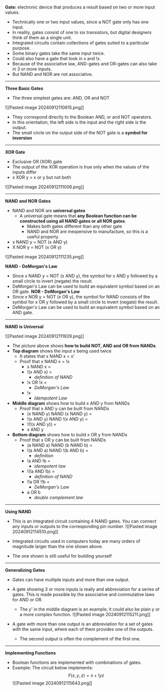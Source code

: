 **Gate:** electronic device that produces a result based on two or more input values.
- Technically one or two input values, since a NOT gate only has one input.
- In reality, gates consist of one to six transistors, but digital designers think of them as a single unit.
- Integrated circuits contain collections of gates suited to a particular purpose.
- Some binary gates take the same input twice.
- Could also have a gate that took in $x$ and $!x$.
- Because of the associative law, AND-gates and OR-gates can also take in 3 or more inputs.
- But NAND and NOR are not associative.
---
**Three Basic Gates**
- The three simplest gates are: AND, OR and NOT

![[Pasted image 20240912110615.png]]
- They correspond directly to the Boolean AND, or and NOT operators.
- In this orientation, the left side is the input and the right side is the output.
- The small circle on the output side of the NOT gate is a **symbol for inversion**
---
**XOR Gate**
- Exclusive OR (XOR) gate
- The output of the XOR operation is true only when the values of the inputs differ
- x XOR y = x or y but not both

![[Pasted image 20240912111006.png]]

---
**NAND and NOR Gates**
- NAND and NOR are **universal gates**
	- A universal gate means that **any Boolean function can be constructed using all NAND gates or all NOR gates**.
		- Makes both gates different than any other gate
		- NAND and NOR are inexpensive to manufacture, so this is a useful property.
- x NAND y = NOT (x AND y)
- X NOR y = NOT (x OR y)

![[Pasted image 20240912111235.png]]

**NAND - DeMorgan's Law**
- Since x NAND y = NOT (x AND y), the symbol for x AND y followed by a small circle to invert (negate) the result.
- DeMorgan's Law can be used to build an equivalent symbol based on an OR gate.
**NOR - DeMorgan's Law**
- Since x NOR y = NOT (x OR y), the symbol for NAND consists of the symbol for x OR y followed by a small circle to invert (negate) the result.
- DeMorgan's Law can be used to build an equivalent symbol based on an AND gate.
---
**NAND is Universal**

![[Pasted image 20240912111929.png]]

- The picture above shows **how to build NOT, AND and OR from NANDs**.
- **Top diagram** shows the input x being used twice
	- It states that x NAND x = x'
	- Proof that x NAND x = !x
		- x NAND x =
		- !(x AND x) =
			- *definition of NAND*
		- !x OR !x =
			- *DeMorgan's Law*
		- !x
			- *Idempotent Law*
- **Middle diagram** shows how to build x AND y from NANDs
	- Proof that x AND y can be built from NANDs
		- (x NAND y) NAND (x NAND y) = 
		- !(x AND y) NAND !(x AND y) = 
		- !(!(x AND y)) =
		- x AND y
- **Bottom diagram** shows how to build x OR y from NANDs
	- Proof that x OR y can be built from NANDs
		- (a NAND a) NAND (b NAND b) =
		- !(a AND a) NAND !(b AND b) =
			- *definition*
		- !a AND !b =
			- *idempotent law*
		- !(!a AND !b) =
			- *definition of NAND*
		- !!a OR !!b =
			- *DeMorgan's Law*
		- a OR b
			- *double complement law*
---
**Using NAND**
- This is an integrated circuit containing 4 NAND gates. You can connect any inputs or outputs to the corresponding pin number.
![[Pasted image 20240912114510.png]]

- Integrated circuits used in computers today are many orders of magnitude larger than the one shown above.
- The one shown is still useful for building yourself
---
**Generalizing Gates**
- Gates can have multiple inputs and more than one output.
- A gate showing 3 or more inputs is really and abbreviation for a series of gates. This is made possible by the associative and commutative laws for AND or OR.
	- The y' in the middle diagram is an example; it could also be plain y or a more complex function.
![[Pasted image 20240912115211.png]]

- A gate with more than one output is an abbreviation for a set of gates with the same input, where each of them provides one of the outputs.
	- The second output is often the complement of the first one.
---
**Implementing Functions**
- Boolean functions are implemented with combinations of gates.
- Example: The circuit below implements:
$$F(x,y,z) = x + !yz$$
![[Pasted image 20240912115643.png]]

